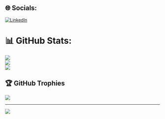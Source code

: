 
## 🌐 Socials:
[![LinkedIn](https://img.shields.io/badge/LinkedIn-%230077B5.svg?logo=linkedin&logoColor=white)](https://linkedin.com/in/tapanmp) 

# 📊 GitHub Stats:
![](https://github-readme-stats.vercel.app/api?username=tapan2930&theme=onedark&hide_border=true&include_all_commits=false&count_private=false)<br/>
![](https://github-readme-streak-stats.herokuapp.com/?user=tapan2930&theme=onedark&hide_border=true)<br/>
![](https://github-readme-stats.vercel.app/api/top-langs/?username=tapan2930&theme=onedark&hide_border=true&include_all_commits=false&count_private=false&layout=compact)

## 🏆 GitHub Trophies
![](https://github-profile-trophy.vercel.app/?username=tapan2930&theme=radical&no-frame=true&no-bg=true&margin-w=4)

---
[![](https://visitcount.itsvg.in/api?id=tapan2930&icon=5&color=9)](https://visitcount.itsvg.in)

<!-- Proudly created with GPRM ( https://gprm.itsvg.in ) -->
